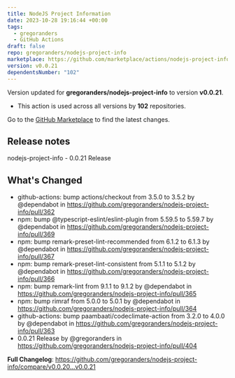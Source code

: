 ```yaml
---
title: NodeJS Project Information
date: 2023-10-28 19:16:44 +00:00
tags:
  - gregoranders
  - GitHub Actions
draft: false
repo: gregoranders/nodejs-project-info
marketplace: https://github.com/marketplace/actions/nodejs-project-information
version: v0.0.21
dependentsNumber: "102"
---
```



Version updated for **gregoranders/nodejs-project-info** to version **v0.0.21**.
- This action is used across all versions by **102** repositories.

Go to the [GitHub Marketplace](https://github.com/marketplace/actions/nodejs-project-information) to find the latest changes.

## Release notes

nodejs-project-info - 0.0.21 Release

## What's Changed
* github-actions: bump actions/checkout from 3.5.0 to 3.5.2 by @dependabot in https://github.com/gregoranders/nodejs-project-info/pull/362
* npm: bump @typescript-eslint/eslint-plugin from 5.59.5 to 5.59.7 by @dependabot in https://github.com/gregoranders/nodejs-project-info/pull/369
* npm: bump remark-preset-lint-recommended from 6.1.2 to 6.1.3 by @dependabot in https://github.com/gregoranders/nodejs-project-info/pull/367
* npm: bump remark-preset-lint-consistent from 5.1.1 to 5.1.2 by @dependabot in https://github.com/gregoranders/nodejs-project-info/pull/366
* npm: bump remark-lint from 9.1.1 to 9.1.2 by @dependabot in https://github.com/gregoranders/nodejs-project-info/pull/365
* npm: bump rimraf from 5.0.0 to 5.0.1 by @dependabot in https://github.com/gregoranders/nodejs-project-info/pull/364
* github-actions: bump paambaati/codeclimate-action from 3.2.0 to 4.0.0 by @dependabot in https://github.com/gregoranders/nodejs-project-info/pull/363
* 0.0.21 Release by @gregoranders in https://github.com/gregoranders/nodejs-project-info/pull/404


**Full Changelog**: https://github.com/gregoranders/nodejs-project-info/compare/v0.0.20...v0.0.21
